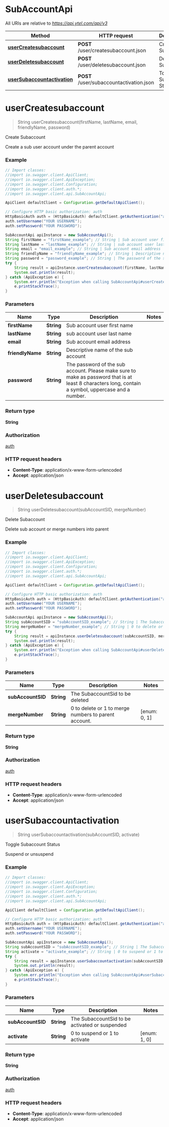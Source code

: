 # SubAccountApi

All URIs are relative to *https://api.ytel.com/api/v3*

Method | HTTP request | Description
------------- | ------------- | -------------
[**userCreatesubaccount**](SubAccountApi.md#userCreatesubaccount) | **POST** /user/createsubaccount.json | Create Subaccount
[**userDeletesubaccount**](SubAccountApi.md#userDeletesubaccount) | **POST** /user/deletesubaccount.json | Delete Subaccount
[**userSubaccountactivation**](SubAccountApi.md#userSubaccountactivation) | **POST** /user/subaccountactivation.json | Toggle Subaccount Status


<a name="userCreatesubaccount"></a>
# **userCreatesubaccount**
> String userCreatesubaccount(firstName, lastName, email, friendlyName, password)

Create Subaccount

Create a sub user account under the parent account

### Example
```java
// Import classes:
//import io.swagger.client.ApiClient;
//import io.swagger.client.ApiException;
//import io.swagger.client.Configuration;
//import io.swagger.client.auth.*;
//import io.swagger.client.api.SubAccountApi;

ApiClient defaultClient = Configuration.getDefaultApiClient();

// Configure HTTP basic authorization: auth
HttpBasicAuth auth = (HttpBasicAuth) defaultClient.getAuthentication("auth");
auth.setUsername("YOUR USERNAME");
auth.setPassword("YOUR PASSWORD");

SubAccountApi apiInstance = new SubAccountApi();
String firstName = "firstName_example"; // String | Sub account user first name
String lastName = "lastName_example"; // String | sub account user last name
String email = "email_example"; // String | Sub account email address
String friendlyName = "friendlyName_example"; // String | Descriptive name of the sub account
String password = "password_example"; // String | The password of the sub account.  Please make sure to make as password that is at least 8 characters long, contain a symbol, uppercase and a number.
try {
    String result = apiInstance.userCreatesubaccount(firstName, lastName, email, friendlyName, password);
    System.out.println(result);
} catch (ApiException e) {
    System.err.println("Exception when calling SubAccountApi#userCreatesubaccount");
    e.printStackTrace();
}
```

### Parameters

Name | Type | Description  | Notes
------------- | ------------- | ------------- | -------------
 **firstName** | **String**| Sub account user first name |
 **lastName** | **String**| sub account user last name |
 **email** | **String**| Sub account email address |
 **friendlyName** | **String**| Descriptive name of the sub account |
 **password** | **String**| The password of the sub account.  Please make sure to make as password that is at least 8 characters long, contain a symbol, uppercase and a number. |

### Return type

**String**

### Authorization

[auth](../README.md#auth)

### HTTP request headers

 - **Content-Type**: application/x-www-form-urlencoded
 - **Accept**: application/json

<a name="userDeletesubaccount"></a>
# **userDeletesubaccount**
> String userDeletesubaccount(subAccountSID, mergeNumber)

Delete Subaccount

Delete sub account or merge numbers into parent

### Example
```java
// Import classes:
//import io.swagger.client.ApiClient;
//import io.swagger.client.ApiException;
//import io.swagger.client.Configuration;
//import io.swagger.client.auth.*;
//import io.swagger.client.api.SubAccountApi;

ApiClient defaultClient = Configuration.getDefaultApiClient();

// Configure HTTP basic authorization: auth
HttpBasicAuth auth = (HttpBasicAuth) defaultClient.getAuthentication("auth");
auth.setUsername("YOUR USERNAME");
auth.setPassword("YOUR PASSWORD");

SubAccountApi apiInstance = new SubAccountApi();
String subAccountSID = "subAccountSID_example"; // String | The SubaccountSid to be deleted
String mergeNumber = "mergeNumber_example"; // String | 0 to delete or 1 to merge numbers to parent account.
try {
    String result = apiInstance.userDeletesubaccount(subAccountSID, mergeNumber);
    System.out.println(result);
} catch (ApiException e) {
    System.err.println("Exception when calling SubAccountApi#userDeletesubaccount");
    e.printStackTrace();
}
```

### Parameters

Name | Type | Description  | Notes
------------- | ------------- | ------------- | -------------
 **subAccountSID** | **String**| The SubaccountSid to be deleted |
 **mergeNumber** | **String**| 0 to delete or 1 to merge numbers to parent account. | [enum: 0, 1]

### Return type

**String**

### Authorization

[auth](../README.md#auth)

### HTTP request headers

 - **Content-Type**: application/x-www-form-urlencoded
 - **Accept**: application/json

<a name="userSubaccountactivation"></a>
# **userSubaccountactivation**
> String userSubaccountactivation(subAccountSID, activate)

Toggle Subaccount Status

Suspend or unsuspend

### Example
```java
// Import classes:
//import io.swagger.client.ApiClient;
//import io.swagger.client.ApiException;
//import io.swagger.client.Configuration;
//import io.swagger.client.auth.*;
//import io.swagger.client.api.SubAccountApi;

ApiClient defaultClient = Configuration.getDefaultApiClient();

// Configure HTTP basic authorization: auth
HttpBasicAuth auth = (HttpBasicAuth) defaultClient.getAuthentication("auth");
auth.setUsername("YOUR USERNAME");
auth.setPassword("YOUR PASSWORD");

SubAccountApi apiInstance = new SubAccountApi();
String subAccountSID = "subAccountSID_example"; // String | The SubaccountSid to be activated or suspended
String activate = "activate_example"; // String | 0 to suspend or 1 to activate
try {
    String result = apiInstance.userSubaccountactivation(subAccountSID, activate);
    System.out.println(result);
} catch (ApiException e) {
    System.err.println("Exception when calling SubAccountApi#userSubaccountactivation");
    e.printStackTrace();
}
```

### Parameters

Name | Type | Description  | Notes
------------- | ------------- | ------------- | -------------
 **subAccountSID** | **String**| The SubaccountSid to be activated or suspended |
 **activate** | **String**| 0 to suspend or 1 to activate | [enum: 1, 0]

### Return type

**String**

### Authorization

[auth](../README.md#auth)

### HTTP request headers

 - **Content-Type**: application/x-www-form-urlencoded
 - **Accept**: application/json


